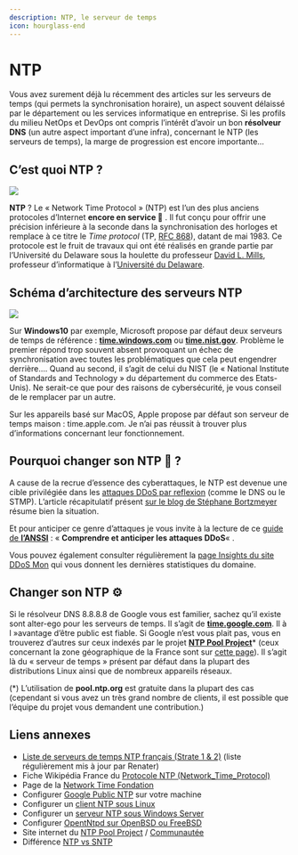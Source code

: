 ```yaml
---
description: NTP, le serveur de temps
icon: hourglass-end
---
```


# NTP

Vous avez surement déjà lu récemment des articles sur les serveurs de temps (qui permets la synchronisation horaire), un aspect souvent délaissé par le département ou les services informatique en entreprise. Si les profils du milieu NetOps et DevOps ont compris l’intérêt d’avoir un bon **résolveur DNS** (un autre aspect important d’une infra), concernant le NTP (les serveurs de temps), la marge de progression est encore importante…

## C’est quoi NTP ?

![](https://i1.wp.com/auktfrkszm.cloudimg.io/cdn/n/q70/sir.chamallow.com/wp-content/uploads/2019/05/cquestcequecest.gif?ssl=1)

**NTP** ? Le « Network Time Protocol » (NTP) est l’un des plus anciens protocoles d’Internet **encore en service 🙂** . Il fut conçu pour offrir une précision inférieure à la seconde dans la synchronisation des horloges et remplace à ce titre le _Time protocol_ (TP, [RFC 868](https://tools.ietf.org/html/rfc868)), datant de mai 1983. Ce protocole est le fruit de travaux qui ont été réalisés en grande partie par l’Université du Delaware sous la houlette du professeur [David L. Mills](https://fr.wikipedia.org/wiki/David_L._Mills), professeur d’informatique à l’[Université du Delaware](https://fr.wikipedia.org/wiki/Universit%C3%A9_du_Delaware).

## **Schéma d’architecture des serveurs NTP**

![](https://i2.wp.com/auktfrkszm.cloudimg.io/cdn/n/q70/i2.wp.com/sir.chamallow.com/wp-content/uploads/2019/03/Architecture_NTP_fr.png?ssl=1)

Sur **Windows10** par exemple, Microsoft propose par défaut deux serveurs de temps de référence : [**time.windows.com**](http://time.windows.com/) ou [**time.nist.gov**](http://time.nist.gov/). Problème le premier répond trop souvent absent provoquant un échec de synchronisation avec toutes les problématiques que cela peut engendrer derrière…. Quand au second, il s’agit de celui du NIST (le « National Institute of Standards and Technology » du département du commerce des Etats-Unis). Ne serait-ce que pour des raisons de cybersécurité, je vous conseil de le remplacer par un autre.

Sur les appareils basé sur MacOS, Apple propose par défaut son serveur de temps maison : time.apple.com. Je n’ai pas réussit à trouver plus d’informations concernant leur fonctionnement.

## **Pourquoi changer son NTP 🤔 ?**

A cause de la recrue d’essence des cyberattaques, le NTP est devenue une cible privilégiée dans les [attaques DDoS par reflexion](https://www.bortzmeyer.org/attaques-reflexion.html) (comme le DNS ou le STMP). L’article récapitulatif présent [sur le blog de Stéphane Bortzmeyer](https://www.bortzmeyer.org/ntp-reflexion.html) résume bien la situation.

Et pour anticiper ce genre d’attaques je vous invite à la lecture de ce [guide de **l’ANSSI**](https://www.ssi.gouv.fr/entreprise/guide/comprendre-et-anticiper-les-attaques-ddos/) : « **Comprendre et anticiper les attaques DDoS**« .

Vous pouvez également consulter régulièrement la [page Insights du site DDoS Mon](https://ddosmon.net/insight/) qui vous donnent les dernières statistiques du domaine.

## **Changer son NTP** ⚙

Si le résolveur DNS 8.8.8.8 de Google vous est familier, sachez qu’il existe sont alter-ego pour les serveurs de temps. Il s’agit de [**time.google.com**](https://developers.google.com/time/). Il à l »avantage d’être public est fiable. Si Google n’est vous plait pas, vous en trouverez d’autres sur ceux indexés par le projet [**NTP Pool Project**](https://www.ntppool.org/fr/)\* (ceux concernant la zone géographique de la France sont sur [cette page](https://www.ntppool.org/zone/fr)). Il s’agit là du « serveur de temps » présent par défaut dans la plupart des distributions Linux ainsi que de nombreux appareils réseaux.

(\*) L’utilisation de **pool.ntp.org** est gratuite dans la plupart des cas (cependant si vous avez un très grand nombre de clients, il est possible que l’équipe du projet vous demandent une contribution.)

## **Liens annexes**

* [Liste de serveurs de temps NTP français (Strate 1 & 2)](https://services.renater.fr/ntp/serveurs_francais) (liste régulièrement mis à jour par Renater)
* Fiche Wikipédia France du [Protocole NTP (Network\_Time\_Protocol)](https://fr.wikipedia.org/wiki/Network_Time_Protocol)
* Page de la [Network Time Fondation](https://www.nwtime.org/)
* Configurer [Google Public NTP](https://developers.google.com/time/guides) sur votre machine
* Configurer un [client NTP sous Linux](https://www.it-connect.fr/configurer-un-client-ntp-sous-linux/)
* Configurer un [serveur NTP sous Windows Server](https://www.msnoob.com/configure-ntp-server-setting-on-windows-server.html)
* Configurer [OpentNtpd sur OpenBSD ou FreeBSD](https://calomel.org/ntpd.html)
* Site internet du [NTP Pool Project](https://www.ntppool.org/fr/) / [Communautée](https://community.ntppool.org/)
* Différence [NTP vs SNTP](https://fr.galsys.co.uk/news/sntp-vs-ntp/)
